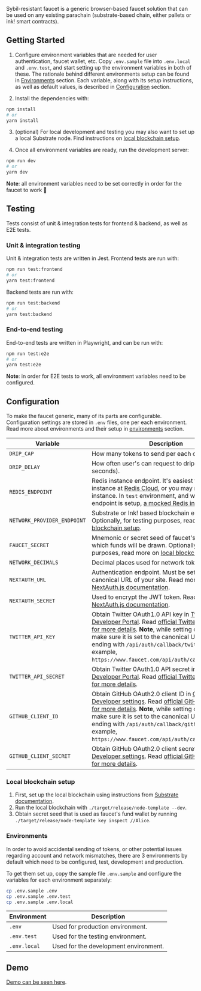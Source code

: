 Sybil-resistant faucet is a generic browser-based faucet solution that can be used on any existing parachain (substrate-based chain, either pallets or ink! smart contracts).

## Getting Started

1. Configure environment variables that are needed for user authentication, faucet wallet, etc. Copy `.env.sample` file into `.env.local` and `.env.test`, and start setting up the environment variables in both of these. The rationale behind different environments setup can be found in [Environments](#environments) section. Each variable, along with its setup instructions, as well as default values, is described in [Configuration](#configuration) section.

2. Install the dependencies with:

```bash
npm install
# or
yarn install
```

3. (optional) For local development and testing you may also want to set up a local Substrate node. Find instructions on [local blockchain setup](#local-blockchain-setup).

4. Once all environment variables are ready, run the development server:

```bash
npm run dev
# or
yarn dev
```

**Note**: all environment variables need to be set correctly in order for the faucet to work 🚨

## Testing

Tests consist of unit & integration tests for frontend & backend, as well as E2E tests.

### Unit & integration testing

Unit & integration tests are written in Jest. Frontend tests are run with:

```bash
npm run test:frontend
# or
yarn test:frontend
```

Backend tests are run with:

```bash
npm run test:backend
# or
yarn test:backend
```

### End-to-end testing

End-to-end tests are written in Playwright, and can be run with:

```bash
npm run test:e2e
# or
yarn test:e2e
```

**Note**: in order for E2E tests to work, all environment variables need to be configured.

## Configuration

To make the faucet generic, many of its parts are configurable. Configuration settings are stored in `.env` files, one per each environment. Read more about environments and their setup in [environments](#environments) section.

| Variable                    | Description                                                                                                                                                                                                                                                                                                                                                                                                                                                 | Default                  |
| --------------------------- | ----------------------------------------------------------------------------------------------------------------------------------------------------------------------------------------------------------------------------------------------------------------------------------------------------------------------------------------------------------------------------------------------------------------------------------------------------------- | ------------------------ |
| `DRIP_CAP`                  | How many tokens to send per each claim.                                                                                                                                                                                                                                                                                                                                                                                                                     | `0.025`                  |
| `DRIP_DELAY`                | How often user's can request to drip tokens (in seconds).                                                                                                                                                                                                                                                                                                                                                                                                   | `86400 seconds (1 day)`  |
| `REDIS_ENDPOINT`            | Redis instance endpoint. It's easiest to setup Redis instance at [Redis Cloud](https://redis.com/try-free/), or you may run a local instance. In `test` environment, and when no Redis endpoint is setup, [a mocked Redis instance](https://www.npmjs.com/package/ioredis-mock) is used.                                                                                                                                                                    | _None (mocked instance)_ |
| `NETWORK_PROVIDER_ENDPOINT` | Substrate or Ink! based blockchain endpoint. Optionally, for testing purposes, read more on [local blockchain setup](#local-blockchain-setup).                                                                                                                                                                                                                                                                                                              | `ws://127.0.0.1:9944`    |
| `FAUCET_SECRET`             | Mnemonic or secret seed of faucet's wallet from which funds will be drawn. Optionally, for testing purposes, read more on [local blockchain setup](#local-blockchain-setup).                                                                                                                                                                                                                                                                                | `0xe5be9a509...`         |
| `NETWORK_DECIMALS`          | Decimal places used for network tokens.                                                                                                                                                                                                                                                                                                                                                                                                                     | `12`                     |
| `NEXTAUTH_URL`              | Authentication endpoint. Must be set to the canonical URL of your site. Read more on [NextAuth.js documentation](https://next-auth.js.org/configuration/options#nextauth_url).                                                                                                                                                                                                                                                                              | `http://127.0.0.1:3000`  |
| `NEXTAUTH_SECRET`           | Used to encrypt the JWT token. Read more on [NextAuth.js documentation](https://next-auth.js.org/configuration/options#nextauth_secret).                                                                                                                                                                                                                                                                                                                    | `set_random_string`      |
| `TWITTER_API_KEY`           | Obtain Twitter OAuth1.0 API key in [Twitter Developer Portal](https://developer.twitter.com/). Read [official Twitter instructions for more details](https://developer.twitter.com/en/docs/authentication/oauth-1-0a/api-key-and-secret). **Note**, while setting callback URL, make sure it is set to the canonical URL of your site, ending with `/api/auth/callback/twitter`. For example, `https://www.faucet.com/api/auth/callback/twitter`.           | _Demo API key_           |
| `TWITTER_API_SECRET`        | Obtain Twitter 0Auth1.0 API secret in [Twitter Developer Portal](https://developer.twitter.com/). Read [official Twitter instructions for more details](https://developer.twitter.com/en/docs/authentication/oauth-1-0a/api-key-and-secret).                                                                                                                                                                                                                | _Demo API secret_        |
| `GITHUB_CLIENT_ID`          | Obtain GitHub OAuth2.0 client ID in [GitHub Developer settings](https://github.com/settings/developers/). Read [official GitHub instructions for more details](https://docs.github.com/en/developers/apps/building-oauth-apps/creating-an-oauth-app). **Note**, while setting callback URL, make sure it is set to the canonical URL of your site, ending with `/api/auth/callback/github`. For example, `https://www.faucet.com/api/auth/callback/github`. | _Demo client ID_         |
| `GITHUB_CLIENT_SECRET`      | Obtain GitHub OAuth2.0 client secret in [GitHub Developer settings](https://github.com/settings/developers/). Read [official GitHub instructions for more details](https://docs.github.com/en/developers/apps/building-oauth-apps/creating-an-oauth-app).                                                                                                                                                                                                   | _Demo client secret_     |

### Local blockchain setup

1. First, set up the local blockchain using instructions from [Substrate documentation](https://docs.substrate.io/quick-start/).
2. Run the local blockchain with `./target/release/node-template --dev`.
3. Obtain secret seed that is used as faucet's fund wallet by running ` ./target/release/node-template key inspect //Alice`.

### Environments

In order to avoid accidental sending of tokens, or other potential issues regarding account and network mismatches, there are 3 environments by default which need to be configured, test, development and production.

To get them set up, copy the sample file `.env.sample` and configure the variables for each environment separately:

```bash
cp .env.sample .env
cp .env.sample .env.test
cp .env.sample .env.local
```

| Environment  | Description                           |
| ------------ | ------------------------------------- |
| `.env`       | Used for production environment.      |
| `.env.test`  | Used for the testing environment.     |
| `.env.local` | Used for the development environment. |

## Demo

[Demo can be seen here](https://sybil-resistant-substrate-faucet.vercel.app/).
